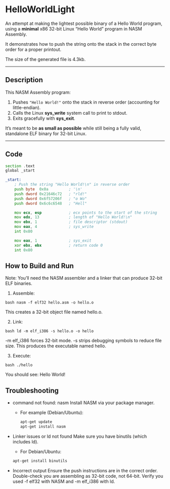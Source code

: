 # HelloWorldLight
An attempt at making the lightest possible binary of a Hello World program, using a **minimal** x86 32-bit Linux “Hello World” program in NASM Assembly. 

It demonstrates how to push the string onto the stack in the correct byte order for a proper printout.

The size of the generated file is 4.3kb.

---

## Description

This NASM Assembly program:
1. Pushes `"Hello World!"` onto the stack in reverse order (accounting for little-endian).
2. Calls the Linux **sys_write** system call to print to stdout.
3. Exits gracefully with **sys_exit**.

It’s meant to be **as small as possible** while still being a fully valid, standalone ELF binary for 32-bit Linux.

---

## Code

```asm
section .text
global _start

_start:
    ; Push the string "Hello World!\n" in reverse order
    push byte  0x0a         ; '\n'
    push dword 0x21646c72   ; "rld!"
    push dword 0x6f57206f   ; "o Wo"
    push dword 0x6c6c6548   ; "Hell"

    mov ecx, esp            ; ecx points to the start of the string
    mov edx, 13             ; length of "Hello World!\n"
    mov ebx, 1              ; file descriptor (stdout)
    mov eax, 4              ; sys_write
    int 0x80

    mov eax, 1              ; sys_exit
    xor ebx, ebx            ; return code 0
    int 0x80
```

## How to Build and Run
Note: You’ll need the NASM assembler and a linker that can produce 32-bit ELF binaries.

1. Assemble:

```bash nasm -f elf32 hello.asm -o hello.o```

This creates a 32-bit object file named hello.o.

2. Link:

```bash ld -m elf_i386 -s hello.o -o hello```

-m elf_i386 forces 32-bit mode.
-s strips debugging symbols to reduce file size.
This produces the executable named hello.

3. Execute:

```bash ./hello```

You should see:
Hello World!

## Troubleshooting
- command not found: nasm
Install NASM via your package manager. 
  - For example (Debian/Ubuntu):

    ```bash
    apt-get update
    apt-get install nasm
    ```

- Linker issues or ld not found
Make sure you have binutils (which includes ld). 
  - For Debian/Ubuntu:

  ```bash
  apt-get install binutils
  ```

- Incorrect output
Ensure the push instructions are in the correct order.
Double-check you are assembling as 32-bit code, not 64-bit.
Verify you used -f elf32 with NASM and -m elf_i386 with ld.


